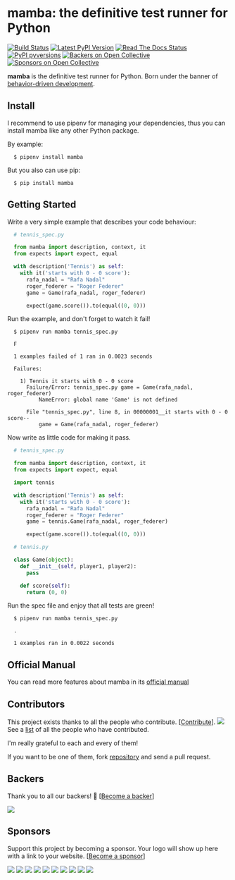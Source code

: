 # mamba: the definitive test runner for Python

[![Build Status](https://travis-ci.org/nestorsalceda/mamba.svg)](https://travis-ci.org/nestorsalceda/mamba)
[![Latest PyPI Version](https://img.shields.io/pypi/v/mamba.svg)](https://pypi.python.org/pypi/mamba)
[![Read The Docs Status](https://readthedocs.org/projects/pip/badge/)](https://mamba-bdd.readthedocs.io/en/latest/)
[![PyPI pyversions](https://img.shields.io/pypi/pyversions/mamba.svg)](https://pypi.python.org/pypi/mamba/)
[![Backers on Open Collective](https://opencollective.com/mamba/backers/badge.svg)](#backers) [![Sponsors on Open Collective](https://opencollective.com/mamba/sponsors/badge.svg)](#sponsors) 

**mamba** is the definitive test runner for Python. Born under the banner of [behavior-driven development](https://en.wikipedia.org/wiki/Behavior-driven_development).

## Install

I recommend to use pipenv for managing your dependencies, thus you can install mamba like any other Python package.

By example:

```
  $ pipenv install mamba
```

But you also can use pip:

```
  $ pip install mamba
```


## Getting Started

Write a very simple example that describes your code behaviour:

```python
  # tennis_spec.py

  from mamba import description, context, it
  from expects import expect, equal

  with description('Tennis') as self:
    with it('starts with 0 - 0 score'):
      rafa_nadal = "Rafa Nadal"
      roger_federer = "Roger Federer"
      game = Game(rafa_nadal, roger_federer)

      expect(game.score()).to(equal((0, 0)))
```


Run the example, and don't forget to watch it fail!

```
  $ pipenv run mamba tennis_spec.py

  F

  1 examples failed of 1 ran in 0.0023 seconds

  Failures:

    1) Tennis it starts with 0 - 0 score
      Failure/Error: tennis_spec.py game = Game(rafa_nadal, roger_federer)
          NameError: global name 'Game' is not defined

      File "tennis_spec.py", line 8, in 00000001__it starts with 0 - 0 score--
          game = Game(rafa_nadal, roger_federer)
```

Now write as little code for making it pass.

```python
  # tennis_spec.py

  from mamba import description, context, it
  from expects import expect, equal

  import tennis

  with description('Tennis') as self:
    with it('starts with 0 - 0 score'):
      rafa_nadal = "Rafa Nadal"
      roger_federer = "Roger Federer"
      game = tennis.Game(rafa_nadal, roger_federer)

      expect(game.score()).to(equal((0, 0)))
```

```python
  # tennis.py

  class Game(object):
    def __init__(self, player1, player2):
      pass

    def score(self):
      return (0, 0)
```

Run the spec file and enjoy that all tests are green!

```
  $ pipenv run mamba tennis_spec.py

  .

  1 examples ran in 0.0022 seconds
```

## Official Manual

You can read more features about mamba in its [official manual](https://mamba-bdd.readthedocs.io/en/latest/)

## Contributors

This project exists thanks to all the people who contribute. [[Contribute](CONTRIBUTING.md)].
<a href="graphs/contributors"><img src="https://opencollective.com/mamba/contributors.svg?width=890" /></a>
See a [list](https://github.com/nestorsalceda/mamba/graphs/contributors) of all the people who have contributed.

I'm really grateful to each and every of them!

If you want to be one of them, fork [repository](http://github.com/nestorsalceda/mamba) and send a pull request.


## Backers

Thank you to all our backers! 🙏 [[Become a backer](https://opencollective.com/mamba#backer)]

<a href="https://opencollective.com/mamba#backers" target="_blank"><img src="https://opencollective.com/mamba/backers.svg?width=890"></a>


## Sponsors

Support this project by becoming a sponsor. Your logo will show up here with a link to your website. [[Become a sponsor](https://opencollective.com/mamba#sponsor)]

<a href="https://opencollective.com/mamba/sponsor/0/website" target="_blank"><img src="https://opencollective.com/mamba/sponsor/0/avatar.svg"></a>
<a href="https://opencollective.com/mamba/sponsor/1/website" target="_blank"><img src="https://opencollective.com/mamba/sponsor/1/avatar.svg"></a>
<a href="https://opencollective.com/mamba/sponsor/2/website" target="_blank"><img src="https://opencollective.com/mamba/sponsor/2/avatar.svg"></a>
<a href="https://opencollective.com/mamba/sponsor/3/website" target="_blank"><img src="https://opencollective.com/mamba/sponsor/3/avatar.svg"></a>
<a href="https://opencollective.com/mamba/sponsor/4/website" target="_blank"><img src="https://opencollective.com/mamba/sponsor/4/avatar.svg"></a>
<a href="https://opencollective.com/mamba/sponsor/5/website" target="_blank"><img src="https://opencollective.com/mamba/sponsor/5/avatar.svg"></a>
<a href="https://opencollective.com/mamba/sponsor/6/website" target="_blank"><img src="https://opencollective.com/mamba/sponsor/6/avatar.svg"></a>
<a href="https://opencollective.com/mamba/sponsor/7/website" target="_blank"><img src="https://opencollective.com/mamba/sponsor/7/avatar.svg"></a>
<a href="https://opencollective.com/mamba/sponsor/8/website" target="_blank"><img src="https://opencollective.com/mamba/sponsor/8/avatar.svg"></a>
<a href="https://opencollective.com/mamba/sponsor/9/website" target="_blank"><img src="https://opencollective.com/mamba/sponsor/9/avatar.svg"></a>


